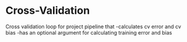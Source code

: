 # Cross-Validation
Cross validation loop for project pipeline that
-calculates cv error and cv bias
-has an optional argument for calculating training error and bias
